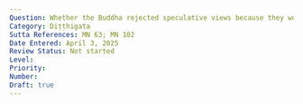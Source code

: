 ```yaml
---
Question: Whether the Buddha rejected speculative views because they were just impractical or also unanswerable?
Category: Diṭṭhigata
Sutta References: MN 63; MN 102
Date Entered: April 3, 2025
Review Status: Not started
Level: 
Priority: 
Number: 
Draft: true
---
```

